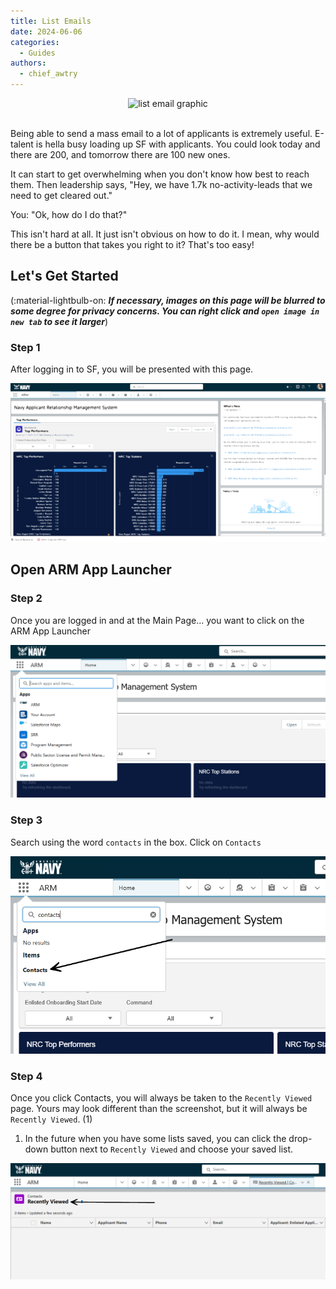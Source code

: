 ```yaml
---
title: List Emails
date: 2024-06-06
categories:
  - Guides
authors:
  - chief_awtry
---
```


<center><img src="https://navyofficerjobs.info/images/email-list.webp" alt="list email graphic" width=50%></img></center></br>

Being able to send a mass email to a lot of applicants is extremely useful. E-talent is hella busy loading up SF with applicants. You could look today and there are 200, and tomorrow there are 100 new ones.

It can start to get overwhelming when you don't know how best to reach them. Then leadership says, "Hey, we have 1.7k no-activity-leads that we need to get cleared out."

You: "Ok, how do I do that?"

<!-- more -->

 This isn't hard at all. It just isn't obvious on how to do it. I mean, why would there be a button that takes you right to it? That's too easy!

## Let's Get Started
(:material-lightbulb-on: ***If necessary, images on this page will be blurred to some degree for privacy concerns. You can right click and `open image in new tab` to see it larger***)

### Step 1

After logging in to SF, you will be presented with this page. 

![main-page](main-page.png)

## Open ARM App Launcher

### Step 2
Once you are logged in and at the Main Page... you want to click on the ARM App Launcher

![arm-button](arm-button.png)

### Step 3
Search using the word `contacts` in the box. Click on `Contacts`

![arm-contacts](arm-contacts.png)

### Step 4
Once you click Contacts, you will always be taken to the `Recently Viewed` page. Yours may look different than the screenshot, but it will always be `Recently Viewed`. (1)

1. In the future when you have some lists saved, you can click the drop-down button next to `Recently Viewed` and choose your saved list.

![recently-viewed](recently-viewed.png)
